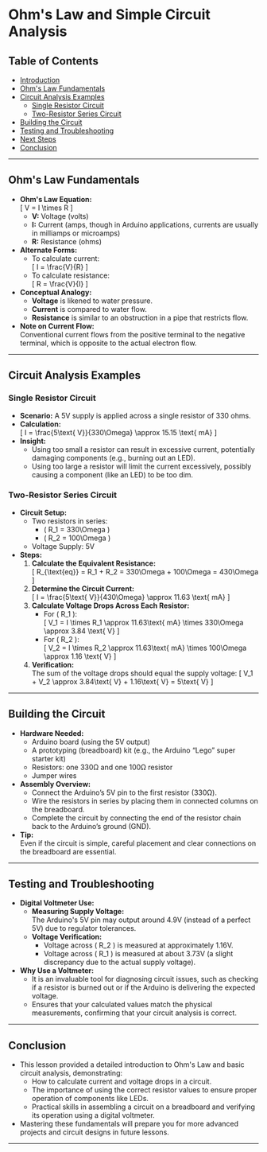 # Ohm's Law and Simple Circuit Analysis

## Table of Contents

- [Introduction](#introduction)
- [Ohm's Law Fundamentals](#ohms-law-fundamentals)
- [Circuit Analysis Examples](#circuit-analysis-examples)
  - [Single Resistor Circuit](#single-resistor-circuit)
  - [Two-Resistor Series Circuit](#two-resistor-series-circuit)
- [Building the Circuit](#building-the-circuit)
- [Testing and Troubleshooting](#testing-and-troubleshooting)
- [Next Steps](#next-steps)
- [Conclusion](#conclusion)

---

## Ohm's Law Fundamentals

- **Ohm's Law Equation:**  
  \[
  V = I \times R
  \]
  - **V:** Voltage (volts)
  - **I:** Current (amps, though in Arduino applications, currents are usually in milliamps or microamps)
  - **R:** Resistance (ohms)
- **Alternate Forms:**
  - To calculate current:  
    \[
    I = \frac{V}{R}
    \]
  - To calculate resistance:  
    \[
    R = \frac{V}{I}
    \]
- **Conceptual Analogy:**
  - **Voltage** is likened to water pressure.
  - **Current** is compared to water flow.
  - **Resistance** is similar to an obstruction in a pipe that restricts flow.
- **Note on Current Flow:**  
  Conventional current flows from the positive terminal to the negative terminal, which is opposite to the actual electron flow.

---

## Circuit Analysis Examples

### Single Resistor Circuit

- **Scenario:** A 5V supply is applied across a single resistor of 330 ohms.
- **Calculation:**  
  \[
  I = \frac{5\text{ V}}{330\Omega} \approx 15.15 \text{ mA}
  \]
- **Insight:**  
  - Using too small a resistor can result in excessive current, potentially damaging components (e.g., burning out an LED).
  - Using too large a resistor will limit the current excessively, possibly causing a component (like an LED) to be too dim.

### Two-Resistor Series Circuit

- **Circuit Setup:**  
  - Two resistors in series:  
    - \( R_1 = 330\Omega \)
    - \( R_2 = 100\Omega \)
  - Voltage Supply: 5V
- **Steps:**
  1. **Calculate the Equivalent Resistance:**  
     \[
     R_{\text{eq}} = R_1 + R_2 = 330\Omega + 100\Omega = 430\Omega
     \]
  2. **Determine the Circuit Current:**  
     \[
     I = \frac{5\text{ V}}{430\Omega} \approx 11.63 \text{ mA}
     \]
  3. **Calculate Voltage Drops Across Each Resistor:**
     - For \( R_1 \):  
       \[
       V_1 = I \times R_1 \approx 11.63\text{ mA} \times 330\Omega \approx 3.84 \text{ V}
       \]
     - For \( R_2 \):  
       \[
       V_2 = I \times R_2 \approx 11.63\text{ mA} \times 100\Omega \approx 1.16 \text{ V}
       \]
  4. **Verification:**  
     The sum of the voltage drops should equal the supply voltage:
     \[
     V_1 + V_2 \approx 3.84\text{ V} + 1.16\text{ V} = 5\text{ V}
     \]

---

## Building the Circuit

- **Hardware Needed:**
  - Arduino board (using the 5V output)
  - A prototyping (breadboard) kit (e.g., the Arduino “Lego” super starter kit)
  - Resistors: one 330Ω and one 100Ω resistor
  - Jumper wires
- **Assembly Overview:**
  - Connect the Arduino’s 5V pin to the first resistor (330Ω).
  - Wire the resistors in series by placing them in connected columns on the breadboard.
  - Complete the circuit by connecting the end of the resistor chain back to the Arduino’s ground (GND).
- **Tip:**  
  Even if the circuit is simple, careful placement and clear connections on the breadboard are essential.

---

## Testing and Troubleshooting

- **Digital Voltmeter Use:**
  - **Measuring Supply Voltage:**  
    The Arduino's 5V pin may output around 4.9V (instead of a perfect 5V) due to regulator tolerances.
  - **Voltage Verification:**
    - Voltage across \( R_2 \) is measured at approximately 1.16V.
    - Voltage across \( R_1 \) is measured at about 3.73V (a slight discrepancy due to the actual supply voltage).
- **Why Use a Voltmeter:**  
  - It is an invaluable tool for diagnosing circuit issues, such as checking if a resistor is burned out or if the Arduino is delivering the expected voltage.
  - Ensures that your calculated values match the physical measurements, confirming that your circuit analysis is correct.


---

## Conclusion

- This lesson provided a detailed introduction to Ohm's Law and basic circuit analysis, demonstrating:
  - How to calculate current and voltage drops in a circuit.
  - The importance of using the correct resistor values to ensure proper operation of components like LEDs.
  - Practical skills in assembling a circuit on a breadboard and verifying its operation using a digital voltmeter.
- Mastering these fundamentals will prepare you for more advanced projects and circuit designs in future lessons.
---